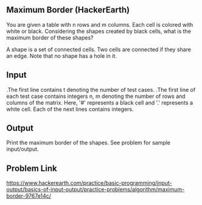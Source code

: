 ## Maximum Border (HackerEarth)
You are given a table with n rows and m columns. Each cell is colored with white or black. Considering the shapes created by black cells, what is the maximum border of these shapes?

A shape is a set of connected cells. Two cells are connected if they share an edge. Note that no shape has a hole in it.

## Input

.The first line contains t denoting the number of test cases.
.The first line of each test case contains integers n, m denoting the number of rows and columns of the matrix. Here, '#' represents a black cell and '.' represents a white cell. 
Each of the next  lines contains  integers.

## Output

Print the maximum border of the shapes.
See problem for sample input/output.
## Problem Link

https://www.hackerearth.com/practice/basic-programming/input-output/basics-of-input-output/practice-problems/algorithm/maximum-border-9767e14c/
